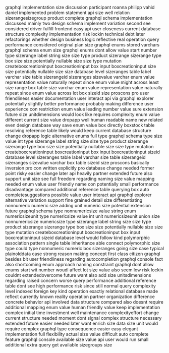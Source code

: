 graphql implementation size discussion participant roanna philipp vahid daniel implemented problem statement api size well relation sizerangesizegroup product complete graphql schema implementation discussed mainly two design schema implement variation second see considered driver fulfill frontend easy api user closeness current database structure complexity implementation risk lockin technical debt later refactorings whether design business logic reflective real operation query performance considered original plan size graphql enums stored varchars graphql schema enum size graphql enums dont allow value start number type sizerange label string size size type product sizerange sizerange type box size size potentially nullable size size type mutation createboxcreationinput boxcreationinput box input boxcreationinput size size potentially nullable size size database level sizeranges table label varchar size table sizerangeid sizeranges sizevalue varchar enum value representation value naturally repeat since enum value might across least size range box table size varchar enum value representation value naturally repeat since enum value across lot box sizeid size proscons pro user friendliness easier documentation user interact api via graphql explorer potentially slightly better performance probably making difference user experience con restriction enum value leading number value sure extension future size unitdimensions would look like requires complexity enum value different current size value dropapp well human readable name new related even design database way save enum value box directly boxstock table resolving reference table likely would keep current database structure change dropapp logic alternative enums full type graphql schema type size value int type sizerange label string size size type product sizerange sizerange type box size size potentially nullable size size type mutation createboxcreationinput boxcreationinput box input boxcreationinput sizeid database level sizeranges table label varchar size table sizerangeid sizeranges sizevalue varchar box table sizeid size proscons basically inversion pro con written explicitly pro database change needed former point risky easier change later api heavily partner extended future also support unit size see full freedom regarding naming size value mapping needed enum value user friendly name con potentially small performance disadvantage compared additional reference table querying box auto completesuggestions possible value user interact api graphql explorer alternative variation support fine grained detail size differentiating nonnumeric numeric size adding unit numeric size potential extension future graphql schema type nonnumericsize value string enum numericsizeunit type numericsize value int unit numericsizeunit union size nonnumericsize numericsize type sizerange label string size size type product sizerange sizerange type box size size potentially nullable size size type mutation createboxcreationinput boxcreationinput box input boxcreationinput sizeid database level would follow kind polymorphic association pattern single table inheritance able connect polymorphic size type could type nonnumeric numeric box sizeranges going size case typical plainolddata case strong reason making concept first class citizen graphql besides bit user friendliness regarding autocompletion graphql console fact also shortcoming enum approach naming constraint graphql dont allow enums start wit number woudl affect lot size value also seem low risk lockin couldnt extendedovercome future want also add size unitsdimensions regarding raised concern worse query performance additional reference table dont see high performance risk since still normal query complexity level indexed foreign key kind operation exactly relational database made reflect currently known reality operation partner organization difference concrete behavior api involved data structure compared also doesnt require additional mapping enum value human friendly value keep implementation complex initial time investment well maintenance complexityeffort change current structure needed moment dont signal complex structure necessary extended future easier needed later want enrich size data size unit would require complex graphql type consequence easier easy elegant implementation full flexibility actual size value difficult auto complete feature graphql console available size value api user would run small additional extra query get available sizegroups size